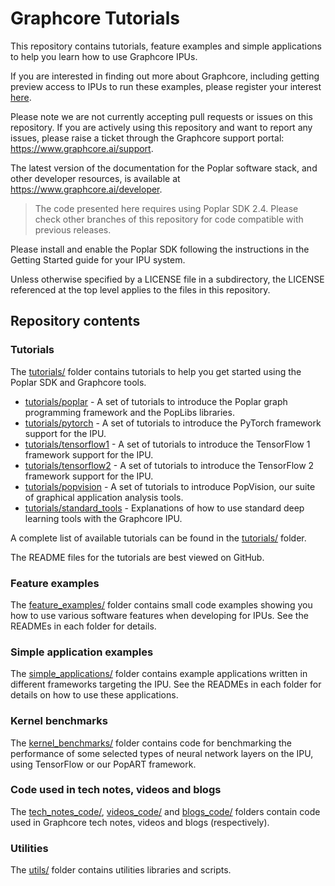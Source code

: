 # Graphcore Tutorials

This repository contains tutorials, feature examples and simple applications to help you learn how to use
Graphcore IPUs.

If you are interested in finding out more about Graphcore, including
getting preview access to IPUs to run these examples, please register
your interest [here](https://www.graphcore.ai/product_info).

Please note we are not currently accepting pull requests or issues on this
repository. If you are actively using this repository and want to report any issues, please raise a ticket through the Graphcore support portal: https://www.graphcore.ai/support.

The latest version of the documentation for the Poplar software stack, and other developer resources, is available at https://www.graphcore.ai/developer.

>  The code presented here requires using Poplar SDK 2.4. Please check other branches of this repository for code compatible with previous releases.

Please install and enable the Poplar SDK following the instructions in the Getting Started guide for your IPU system.

Unless otherwise specified by a LICENSE file in a subdirectory, the LICENSE referenced at the top level applies to the files in this repository.

## Repository contents

### Tutorials

The [tutorials/](tutorials) folder contains tutorials to help you get started using the Poplar SDK and Graphcore tools.

* [tutorials/poplar](tutorials/poplar) - A set of tutorials to introduce the Poplar graph programming framework and the PopLibs libraries.
* [tutorials/pytorch](tutorials/pytorch) - A set of tutorials to introduce the PyTorch framework support for the IPU.
* [tutorials/tensorflow1](tutorials/tensorflow1) - A set of tutorials to introduce the TensorFlow 1 framework support for the IPU.
* [tutorials/tensorflow2](tutorials/tensorflow2) - A set of tutorials to introduce the TensorFlow 2 framework support for the IPU.
* [tutorials/popvision](tutorials/popvision) - A set of tutorials to introduce PopVision, our suite of graphical application analysis tools.
* [tutorials/standard_tools](tutorials/standard_tools) - Explanations of how to use standard deep learning tools with the Graphcore IPU.

A complete list of available tutorials can be found in the [tutorials/](tutorials) folder.

The README files for the tutorials are best viewed on GitHub.

### Feature examples

The [feature_examples/](feature_examples) folder contains small code examples showing you how to use various software features when developing for IPUs. See the READMEs in each folder for details.

### Simple application examples

The [simple_applications/](simple_applications) folder contains example applications written in different frameworks targeting the IPU. See the READMEs in each folder for details on how to use these applications.

### Kernel benchmarks

The [kernel_benchmarks/](kernel_benchmarks) folder contains code for benchmarking the performance of some selected types of neural network layers on the IPU, using TensorFlow or our PopART framework.

### Code used in tech notes, videos and blogs

The [tech_notes_code/](tech_notes_code), [videos_code/](videos_code) and [blogs_code/](blogs_code) folders contain code used in Graphcore tech notes, videos and blogs (respectively).

### Utilities

The [utils/](utils) folder contains utilities libraries and scripts.